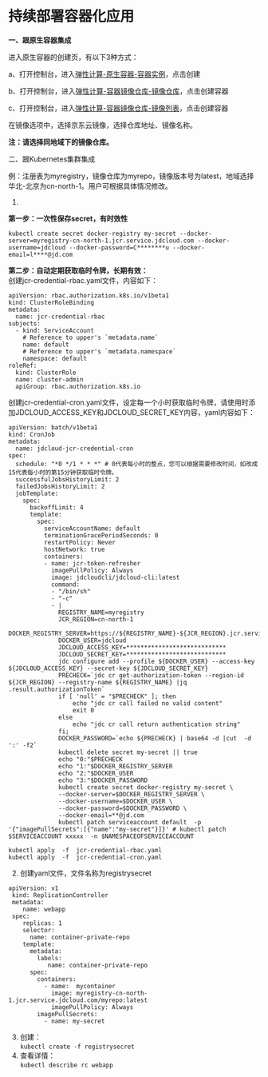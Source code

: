 # 持续部署容器化应用


**一、跟原生容器集成**

 进入原生容器的创建页，有以下3种方式：

a、打开控制台，进入[弹性计算-原生容器-容器实例](https://cns-console.jdcloud.com/host/container/list)，点击创建

b、打开控制台，进入[弹性计算-容器镜像仓库-镜像仓库](https://cns-console.jdcloud.com/host/containerrepository/list)，点击创建容器

c、打开控制台，进入[弹性计算-容器镜像仓库-镜像列表](https://cns-console.jdcloud.com/host/containerimage/list)，点击创建容器

在镜像选项中，选择京东云镜像，选择仓库地址、镜像名称。

**注：请选择同地域下的镜像仓库。**

二、跟Kubernetes集群集成

例：注册表为myregistry，镜像仓库为myrepo，镜像版本号为latest，地域选择华北-北京为cn-north-1。用户可根据具体情况修改。

1.   
**第一步：一次性保存secret，有时效性**
```
kubectl create secret docker-registry my-secret --docker-server=myregistry-cn-north-1.jcr.service.jdcloud.com --docker-username=jdcloud --docker-password=C********u --docker-email=l****@jd.com
```
**第二步：自动定期获取临时令牌，长期有效：**  
创建jcr-credential-rbac.yaml文件，内容如下：
```
apiVersion: rbac.authorization.k8s.io/v1beta1
kind: ClusterRoleBinding
metadata:
  name: jcr-credential-rbac
subjects:
  - kind: ServiceAccount
    # Reference to upper's `metadata.name`
    name: default
    # Reference to upper's `metadata.namespace`
    namespace: default
roleRef:
  kind: ClusterRole
  name: cluster-admin
  apiGroup: rbac.authorization.k8s.io
```
创建jcr-credential-cron.yaml文件，设定每一个小时获取临时令牌，请使用时添加JDCLOUD_ACCESS_KEY和JDCLOUD_SECRET_KEY内容，yaml内容如下：
```
apiVersion: batch/v1beta1
kind: CronJob
metadata:
  name: jdcloud-jcr-credential-cron
spec:
  schedule: "*0 */1 * * *" # 0代表每小时的整点，您可以根据需要修改时间，如改成15代表每小时的第15分钟获取临时令牌。
  successfulJobsHistoryLimit: 2
  failedJobsHistoryLimit: 2  
  jobTemplate:
    spec:
      backoffLimit: 4
      template:
        spec:
          serviceAccountName: default
          terminationGracePeriodSeconds: 0
          restartPolicy: Never
          hostNetwork: true
          containers:
          - name: jcr-token-refresher
            imagePullPolicy: Always
            image: jdcloudcli/jdcloud-cli:latest
            command:
            - "/bin/sh"
            - "-c"
            - |
              REGISTRY_NAME=myregistry
              JCR_REGION=cn-north-1
              DOCKER_REGISTRY_SERVER=https://${REGISTRY_NAME}-${JCR_REGION}.jcr.service.jdcloud.com
              DOCKER_USER=jdcloud
              JDCLOUD_ACCESS_KEY=****************************
              JDCLOUD_SECRET_KEY=****************************
              jdc configure add --profile ${DOCKER_USER} --access-key ${JDCLOUD_ACCESS_KEY} --secret-key ${JDCLOUD_SECRET_KEY}
              PRECHECK=`jdc cr get-authorization-token --region-id ${JCR_REGION} --registry-name ${REGISTRY_NAME} |jq .result.authorizationToken`
              if [ 'null' = "$PRECHECK" ]; then
                  echo "jdc cr call failed no valid content" 
                  exit 0 
              else
                  echo "jdc cr call return authentication string"
              fi;
              DOCKER_PASSWORD=`echo ${PRECHECK} | base64 -d |cut  -d  ':' -f2`
              kubectl delete secret my-secret || true
              echo "0:"$PRECHECK
              echo "1:"$DOCKER_REGISTRY_SERVER
              echo "2:"$DOCKER_USER
              echo "3:"$DOCKER_PASSWORD
              kubectl create secret docker-registry my-secret \
              --docker-server=$DOCKER_REGISTRY_SERVER \
              --docker-username=$DOCKER_USER \
              --docker-password=$DOCKER_PASSWORD \
              --docker-email=**@jd.com
              kubectl patch serviceaccount default  -p '{"imagePullSecrets":[{"name":"my-secret"}]}' # kubectl patch  $SERVICEACCOUNT xxxxx  -n $NAMESPACEOFSERVICEACCOUNT  

```
```
kubectl apply  -f  jcr-credential-rbac.yaml
kubectl apply  -f  jcr-credential-cron.yaml
```
2.   创建yaml文件，文件名称为registrysecret
```
apiVersion: v1
 kind: ReplicationController
 metadata:
    name: webapp
 spec:
    replicas: 1
    selector:
      name: container-private-repo
    template:
      metadata:
        labels:
           name: container-private-repo
      spec:
        containers:
          - name:  mycontainer
            image: myregistry-cn-north-1.jcr.service.jdcloud.com/myrepo:latest
            imagePullPolicy: Always
        imagePullSecrets:
          - name: my-secret
```
3.   创建：  
 `kubectl create -f registrysecret`
4.   查看详情：  
 `kubectl describe rc webapp`
